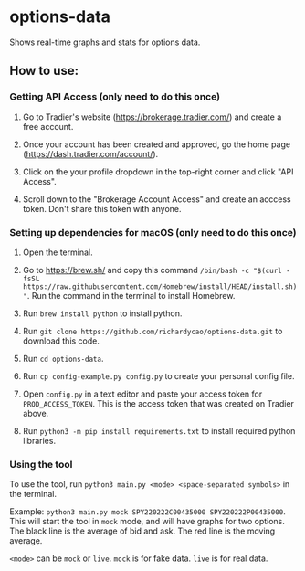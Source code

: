 # options-data

Shows real-time graphs and stats for options data.

## How to use:

### Getting API Access (only need to do this once)

1. Go to Tradier's website (https://brokerage.tradier.com/) and create a free account.

2. Once your account has been created and approved, go the home page (https://dash.tradier.com/account/<your account id>).

3. Click on the your profile dropdown in the top-right corner and click "API Access". 

4. Scroll down to the "Brokerage Account Access" and create an acccess token. Don't share this token with anyone. 

### Setting up dependencies for macOS (only need to do this once)

1. Open the terminal.

2. Go to https://brew.sh/ and copy this command `/bin/bash -c "$(curl -fsSL https://raw.githubusercontent.com/Homebrew/install/HEAD/install.sh)"`. Run the command in the terminal to install Homebrew.

3. Run `brew install python` to install python.

4. Run `git clone https://github.com/richardycao/options-data.git` to download this code.

5. Run `cd options-data`.

6. Run `cp config-example.py config.py` to create your personal config file.

7. Open `config.py` in a text editor and paste your access token for `PROD_ACCESS_TOKEN`. This is the access token that was created on Tradier above.

8. Run `python3 -m pip install requirements.txt` to install required python libraries.

### Using the tool

To use the tool, run `python3 main.py <mode> <space-separated symbols>` in the terminal.

Example: `python3 main.py mock SPY220222C00435000 SPY220222P00435000`. This will start the tool in `mock` mode, and will have graphs for two options. The black line is the average of bid and ask. The red line is the moving average.

`<mode>` can be `mock` or `live`. `mock` is for fake data. `live` is for real data.


